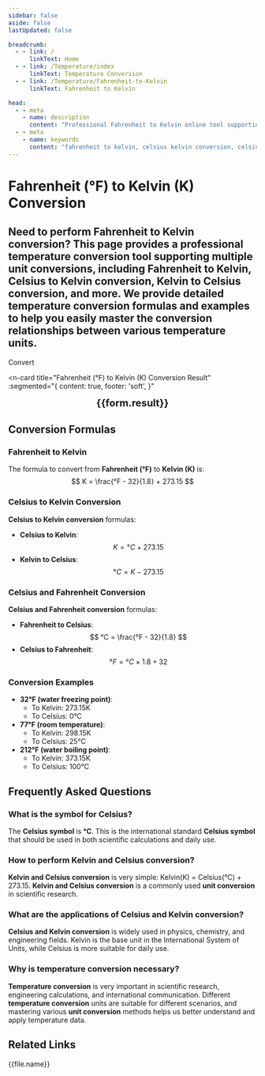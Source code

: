 ```yaml
---
sidebar: false
aside: false
lastUpdated: false

breadcrumb:
  - - link: /
      linkText: Home
  - - link: /Temperature/index
      linkText: Temperature Conversion
  - - link: /Temperature/Fahrenheit-to-Kelvin
      linkText: Fahrenheit to Kelvin

head:
  - - meta
    - name: description
      content: "Professional Fahrenheit to Kelvin online tool supporting multiple temperature conversions including Celsius to Kelvin conversion, Kelvin to Celsius conversion, and more. Provides detailed temperature conversion formulas and Celsius symbol explanations, making it your best choice for unit conversions."
  - - meta
    - name: keywords
      content: "fahrenheit to kelvin, celsius kelvin conversion, celsius symbol, temperature conversion, kelvin celsius conversion, temperature calculator, celsius kelvin conversion, kelvin celsius conversion, celsius fahrenheit conversion, fahrenheit to celsius, unit conversion, celsius, celsius symbol"
---
```

# Fahrenheit (°F) to Kelvin (K) Conversion

Need to perform **Fahrenheit to Kelvin** conversion? This page provides a professional **temperature conversion** tool supporting multiple **unit conversions**, including **Fahrenheit to Kelvin**, **Celsius to Kelvin conversion**, **Kelvin to Celsius conversion**, and more. We provide detailed **temperature conversion** formulas and examples to help you easily master the conversion relationships between various temperature units.
---
<script setup>
import { onMounted, reactive, inject, ref } from 'vue'
import { NButton,NForm ,NFormItem,NInput,NInputNumber,NSelect,NCard,useMessage,NGrid ,NGi  } from 'naive-ui'
import { defineClientComponent } from 'vitepress'
import { Temperature } from '../files';
const seoKey = [
  'celsius kelvin conversion',
  'celsius symbol',
  'temperature conversion',
  'kelvin celsius conversion',
  'temperature calculator',
  'celsius kelvin conversion',
  'kelvin celsius conversion',
  'celsius fahrenheit conversion',
  'fahrenheit to celsius',
  'fahrenheit to kelvin',
  'unit conversion',
  'celsius',
  'celsius symbol °C'
]
const convert = inject('convert')

const form = reactive({
  number: null,
  result: '',
})

const convertHandler = () => {
  if (form.number !== null && !isNaN(form.number)) {
    const convertedValue = (parseFloat(form.number) - 32) / 1.8 + 273.15
    form.result = `${form.number}°F = ${convertedValue.toFixed(2)}K`
  } else {
    form.result = 'Please enter a valid number.'
  }
}
</script>

<n-form size="large" :model="form">
  <n-form-item label="Fahrenheit (°F)">
    <n-input-number v-model:value="form.number" placeholder="Enter Fahrenheit temperature" style="width: 100%" />
  </n-form-item>
  <n-form-item>
    <n-button type="info" @click="convertHandler" block>Convert</n-button>
  </n-form-item>
</n-form>

<n-card
  title="Fahrenheit (°F) to Kelvin (K) Conversion Result"
  :segmented="{
    content: true,
    footer: 'soft',
  }"
>
  <div  style="text-align:center;font-size:20px;">
    <strong>{{form.result}}</strong>
  </div>
  <template #footer>
    <div>
      <span v-for="item of seoKey">{{item}}, </span>
    </div>
  </template>
</n-card>

## Conversion Formulas

### Fahrenheit to Kelvin
The formula to convert from **Fahrenheit (°F)** to **Kelvin (K)** is:
$$ K = \frac{°F - 32}{1.8} + 273.15 $$

### Celsius to Kelvin Conversion
**Celsius to Kelvin conversion** formulas:
- **Celsius to Kelvin**: $$ K = °C + 273.15 $$
- **Kelvin to Celsius**: $$ °C = K - 273.15 $$

### Celsius and Fahrenheit Conversion
**Celsius and Fahrenheit conversion** formulas:
- **Fahrenheit to Celsius**: $$ °C = \frac{°F - 32}{1.8} $$
- **Celsius to Fahrenheit**: $$ °F = °C \times 1.8 + 32 $$

### Conversion Examples
- **32°F (water freezing point)**:
  - To Kelvin: 273.15K
  - To Celsius: 0°C
- **77°F (room temperature)**:
  - To Kelvin: 298.15K
  - To Celsius: 25°C
- **212°F (water boiling point)**:
  - To Kelvin: 373.15K
  - To Celsius: 100°C

## Frequently Asked Questions

### What is the symbol for Celsius?
The **Celsius symbol** is **°C**. This is the international standard **Celsius symbol** that should be used in both scientific calculations and daily use.

### How to perform Kelvin and Celsius conversion?
**Kelvin and Celsius conversion** is very simple: Kelvin(K) = Celsius(°C) + 273.15. **Kelvin and Celsius conversion** is a commonly used **unit conversion** in scientific research.

### What are the applications of Celsius and Kelvin conversion?
**Celsius and Kelvin conversion** is widely used in physics, chemistry, and engineering fields. Kelvin is the base unit in the International System of Units, while Celsius is more suitable for daily use.

### Why is temperature conversion necessary?
**Temperature conversion** is very important in scientific research, engineering calculations, and international communication. Different **temperature conversion** units are suitable for different scenarios, and mastering various **unit conversion** methods helps us better understand and apply temperature data.

## Related Links
<n-grid x-gap="12" :cols="2">
  <n-gi v-for="(file, index) in Temperature" :key="index">
    <n-button
      text
      tag="a"
      :href="file.path"
      type="info"
    >
      {{file.name}}
    </n-button>
  </n-gi>
</n-grid>